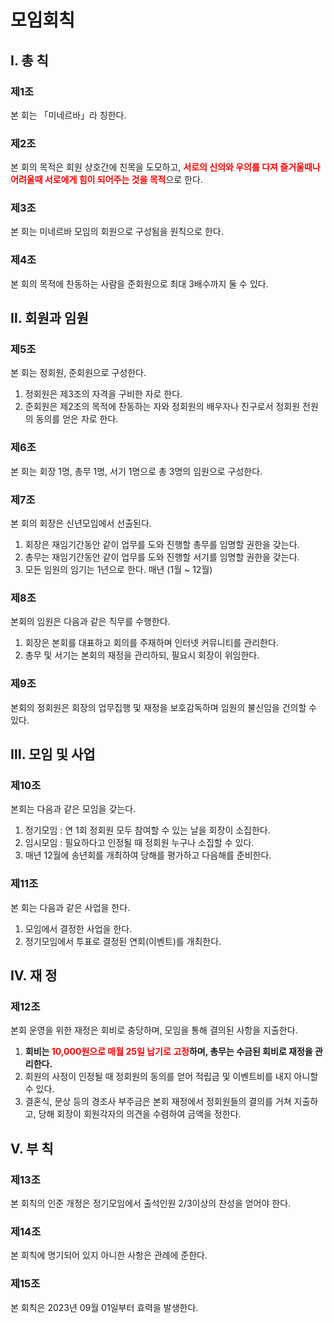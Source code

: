 # 모임회칙

## Ⅰ. 총 칙

### 제1조
본 회는 「미네르바」라 칭한다.

### 제2조
본 회의 목적은 회원 상호간에 친목을 도모하고, <span style="color:red">**서로의 신의와 우의를 다져 즐거울때나 어려울때 서로에게 힘이 되어주는 것을 목적**</span>으로 한다.

### 제3조
본 회는 미네르바 모임의 회원으로 구성됨을 원칙으로 한다.

### 제4조
본 회의 목적에 찬동하는 사람을 준회원으로 최대 3배수까지 둘 수 있다.

## Ⅱ. 회원과 임원

### 제5조
본 회는 정회원, 준회원으로 구성한다.
1) 정회원은 제3조의 자격을 구비한 자로 한다.
2) 준회원은 제2조의 목적에 찬동하는 자와 정회원의 배우자나 친구로서 정회원 전원의 동의를 얻은 자로 한다.

### 제6조
본 회는 회장 1명, 총무 1명, 서기 1명으로 총 3명의 임원으로 구성한다.

### 제7조
본 회의 회장은 신년모임에서 선출된다.
1) 회장은 재임기간동안 같이 업무를 도와 진행할 총무를 임명할 권한을 갖는다.
2) 총무는 재임기간동안 같이 업무를 도와 진행할 서기를 임명할 권한을 갖는다.
3) 모든 임원의 임기는 1년으로 한다. 매년 (1월 ~ 12월)

### 제8조
본회의 임원은 다음과 같은 직무를 수행한다.
1) 회장은 본회를 대표하고 회의를 주재하며 인터넷 커뮤니티를 관리한다.
2) 총무 및 서기는 본회의 재정을 관리하되, 필요시 회장이 위임한다.

### 제9조
본회의 정회원은 회장의 업무집행 및 재정을 보호감독하며 임원의 불신임을 건의할 수 있다.

## Ⅲ. 모임 및 사업

### 제10조
본회는 다음과 같은 모임을 갖는다.
1) 정기모임 : 연 1회 정회원 모두 참여할 수 있는 날을 회장이 소집한다.
2) 임시모임 : 필요하다고 인정될 때 정회원 누구나 소집할 수 있다.
3) 매년 12월에 송년회를 개최하여 당해를 평가하고 다음해를 준비한다.

### 제11조
본 회는 다음과 같은 사업을 한다.
1) 모임에서 결정한 사업을 한다.
2) 정기모임에서 투표로 결정된 연회(이벤트)를 개최한다.

## Ⅳ. 재 정

### 제12조
본회 운영을 위한 재정은 회비로 충당하며, 모임을 통해 결의된 사항을 지출한다.
1) **회비는 <span style="color:red">10,000원으로 매월 25일 납기로 고정</span>하며, 총무는 수금된 회비로 재정을 관리한다.**
2) 회원의 사정이 인정될 때 정회원의 동의를 얻어 적립금 및 이벤트비를 내지 아니할 수 있다.
3) 결혼식, 문상 등의 경조사 부주금은 본회 재정에서 정회원들의 결의를 거쳐 지출하고, 당해 회장이 회원각자의 의견을 수렴하여 금액을 정한다.

## Ⅴ. 부 칙

### 제13조
본 회칙의 인준 개정은 정기모임에서 출석인원 2/3이상의 찬성을 얻어야 한다.

### 제14조
본 회칙에 명기되어 있지 아니한 사항은 관례에 준한다.

### 제15조
본 회칙은 2023년 09월 01일부터 효력을 발생한다.
